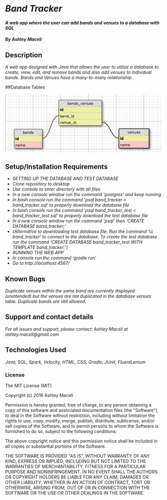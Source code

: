 # _Band Tracker_

#### _A web app where the user can add bands and venues to a database with SQL_

#### By _**Ashley Maceli**_

## Description

_A web app designed with Java that allows the user to utilize a database to create, view, edit, and remove bands and also add venues to individual bands. Bands and Venues have a many-to-many relationship._

##Database Tables

![Database](sqldesign.png)

## Setup/Installation Requirements

* _SETTING UP THE DATABASE AND TEST DATABASE_
* _Clone repository to desktop_
* _Use console to enter directory with all files_
* _In a new console window run the command 'postgres' and keep running_
* _In bash console run the command 'psql band_tracker < band_tracker.sql' to properly download the database file_
* _In bash console run the command 'psql band_tracker_test < band_tracker_test.sql' to properly download the test database file_
* _In a new console window run the command 'psql' then 'CREATE DATABASE band_tracker;'_
* _(Alternative to downloading test database file: Run the command '\c band_tracker' to connect to the database. To create the test database run the command 'CREATE DATABASE band_tracker_test WITH TEMPLATE band_tracker;')_
* _RUNNING THE WEB APP_
* _In console run the command 'gradle run'_
* _Go to http://localhost:4567/_

## Known Bugs

_Duplicate venues within the same band are currently displayed (unintended) but the venues are not duplicated in the database venues table._
_Duplicate bands are still allowed._

## Support and contact details

_For all issues and support, please contact:
Ashley Maceli at ashley.maceli@gmail.com_

## Technologies Used

_Java, SQL, Spark, Velocity, HTML, CSS, Gradle, JUnit, FluentLenium_

### License

The MIT License (MIT)

Copyright (c) 2016 Ashley Maceli

Permission is hereby granted, free of charge, to any person obtaining a copy
of this software and associated documentation files (the "Software"), to deal
in the Software without restriction, including without limitation the rights
to use, copy, modify, merge, publish, distribute, sublicense, and/or sell
copies of the Software, and to permit persons to whom the Software is
furnished to do so, subject to the following conditions:

The above copyright notice and this permission notice shall be included in all
copies or substantial portions of the Software.

THE SOFTWARE IS PROVIDED "AS IS", WITHOUT WARRANTY OF ANY KIND, EXPRESS OR
IMPLIED, INCLUDING BUT NOT LIMITED TO THE WARRANTIES OF MERCHANTABILITY,
FITNESS FOR A PARTICULAR PURPOSE AND NONINFRINGEMENT. IN NO EVENT SHALL THE
AUTHORS OR COPYRIGHT HOLDERS BE LIABLE FOR ANY CLAIM, DAMAGES OR OTHER
LIABILITY, WHETHER IN AN ACTION OF CONTRACT, TORT OR OTHERWISE, ARISING FROM,
OUT OF OR IN CONNECTION WITH THE SOFTWARE OR THE USE OR OTHER DEALINGS IN THE
SOFTWARE.
